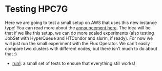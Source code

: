 # Testing HPC7G

Here we are going to test a small setup on AWS that uses this new instance type!
You can read more about the [announcement here](https://aws.amazon.com/blogs/aws/new-amazon-ec2-hpc7g-instances-powered-by-aws-graviton3e-processors-optimized-for-high-performance-computing-workloads/). The idea will be that if we like this setup, we can do more scaled
experiments (also testing JobSet with HyperQueue and HTCondor and slurm, if ready).
For now we will just run the small experiment with the Flux Operator.
We can't easily compare two clusters with different nodes, but there isn't much
to do about that :)

 - [run1](run1): a small set of tests to ensure that everything still works!
